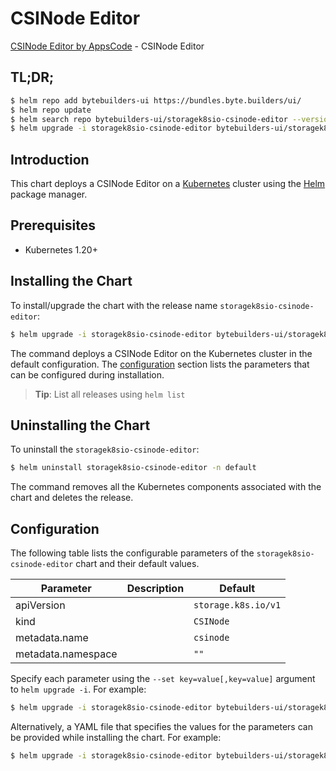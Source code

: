 # CSINode Editor

[CSINode Editor by AppsCode](https://byte.builders) - CSINode Editor

## TL;DR;

```bash
$ helm repo add bytebuilders-ui https://bundles.byte.builders/ui/
$ helm repo update
$ helm search repo bytebuilders-ui/storagek8sio-csinode-editor --version=v0.4.18
$ helm upgrade -i storagek8sio-csinode-editor bytebuilders-ui/storagek8sio-csinode-editor -n default --create-namespace --version=v0.4.18
```

## Introduction

This chart deploys a CSINode Editor on a [Kubernetes](http://kubernetes.io) cluster using the [Helm](https://helm.sh) package manager.

## Prerequisites

- Kubernetes 1.20+

## Installing the Chart

To install/upgrade the chart with the release name `storagek8sio-csinode-editor`:

```bash
$ helm upgrade -i storagek8sio-csinode-editor bytebuilders-ui/storagek8sio-csinode-editor -n default --create-namespace --version=v0.4.18
```

The command deploys a CSINode Editor on the Kubernetes cluster in the default configuration. The [configuration](#configuration) section lists the parameters that can be configured during installation.

> **Tip**: List all releases using `helm list`

## Uninstalling the Chart

To uninstall the `storagek8sio-csinode-editor`:

```bash
$ helm uninstall storagek8sio-csinode-editor -n default
```

The command removes all the Kubernetes components associated with the chart and deletes the release.

## Configuration

The following table lists the configurable parameters of the `storagek8sio-csinode-editor` chart and their default values.

|     Parameter      | Description |            Default             |
|--------------------|-------------|--------------------------------|
| apiVersion         |             | <code>storage.k8s.io/v1</code> |
| kind               |             | <code>CSINode</code>           |
| metadata.name      |             | <code>csinode</code>           |
| metadata.namespace |             | <code>""</code>                |


Specify each parameter using the `--set key=value[,key=value]` argument to `helm upgrade -i`. For example:

```bash
$ helm upgrade -i storagek8sio-csinode-editor bytebuilders-ui/storagek8sio-csinode-editor -n default --create-namespace --version=v0.4.18 --set apiVersion=storage.k8s.io/v1
```

Alternatively, a YAML file that specifies the values for the parameters can be provided while
installing the chart. For example:

```bash
$ helm upgrade -i storagek8sio-csinode-editor bytebuilders-ui/storagek8sio-csinode-editor -n default --create-namespace --version=v0.4.18 --values values.yaml
```
